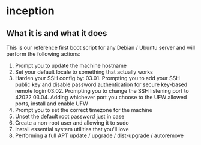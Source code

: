 # inception

## What it is and what it does

This is our reference first boot script for any Debian / Ubuntu server and will perform the following actions:

01. Prompt you to update the machine hostname
02. Set your default locale to something that actually works
03. Harden your SSH config by:
03.01. Prompting you to add your SSH public key and disable password authentication for secure key-based remote login
03.02. Prompting you to change the SSH listening port to 42022
03.04. Adding whichever port you choose to the UFW allowed ports, install and enable UFW
04. Prompt you to set the correct timezone for the machine
05. Unset the default root password just in case
06. Create a non-root user and allowing it to sudo
07. Install essential system utilities that you'll love
08. Performing a full APT update / upgrade / dist-upgrade / autoremove
